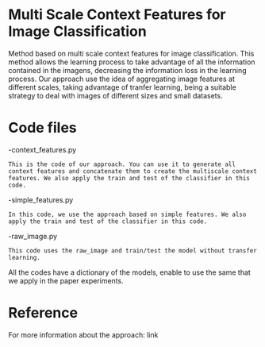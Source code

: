 # Multi Scale Context Features for Image Classification

Method based on multi scale context features for image classification. This method allows the learning process to take advantage of all the information contained in the imagens, decreasing the information loss in the learning process. Our approach use the idea of aggregating image features at different scales, taking advantage of tranfer learning, being a suitable strategy to deal with images of different sizes and small datasets.

# Code files
-context_features.py
	
	This is the code of our approach. You can use it to generate all context features and concatenate them to create the multiscale context features. We also apply the train and test of the classifier in this code.

-simple_features.py
	
	In this code, we use the approach based on simple features. We also apply the train and test of the classifier in this code.

-raw_image.py
	
	This code uses the raw_image and train/test the model without transfer learning.
  
 All the codes have a dictionary of the models, enable to use the same that we apply in the paper experiments.

# Reference

For more information about the approach: link

